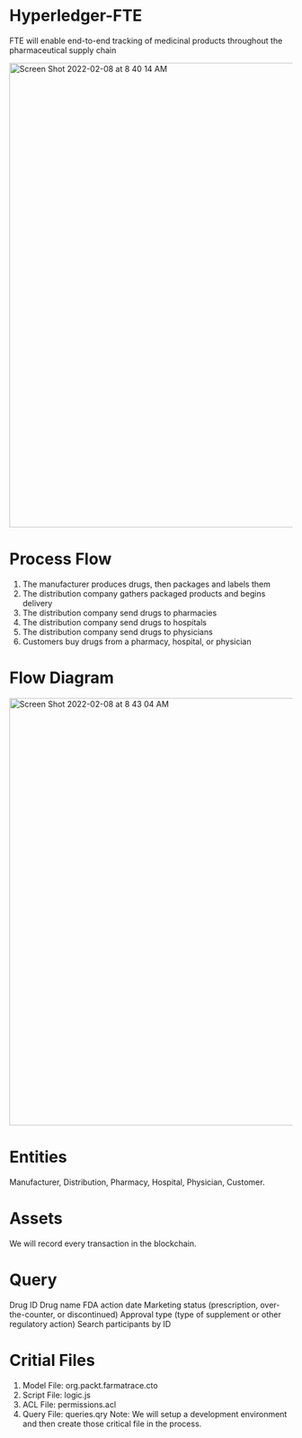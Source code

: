 # Hyperledger-FTE
FTE will enable end-to-end tracking of medicinal products throughout the pharmaceutical supply chain



<img width="825" alt="Screen Shot 2022-02-08 at 8 40 14 AM" src="https://user-images.githubusercontent.com/47697877/152919386-b49b3395-6949-49ab-8a4f-ba1bfe0721ad.png">



#  Process Flow 
1. The manufacturer produces drugs, then packages and labels them
2. The distribution company gathers packaged products and begins delivery
3. The distribution company send drugs to pharmacies
4. The distribution company send drugs to hospitals
5. The distribution company send drugs to physicians
6. Customers buy drugs from a pharmacy, hospital, or physician
# Flow Diagram 

<img width="759" alt="Screen Shot 2022-02-08 at 8 43 04 AM" src="https://user-images.githubusercontent.com/47697877/152919643-c4119cc1-7404-44a2-9a4c-5e9cd7b40c29.png">

# Entities
Manufacturer, Distribution, Pharmacy, Hospital, Physician, Customer. 

# Assets
We will record every transaction in the blockchain. 

# Query 
Drug ID
Drug name
FDA action date
Marketing status (prescription, over-the-counter, or discontinued)
Approval type (type of supplement or other regulatory action)
Search participants by ID

# Critial Files 
1. Model File: org.packt.farmatrace.cto
2. Script File: logic.js
3. ACL File: permissions.acl
4. Query File: queries.qry 
Note: We will setup a development environment and then create those critical file in the process. 
